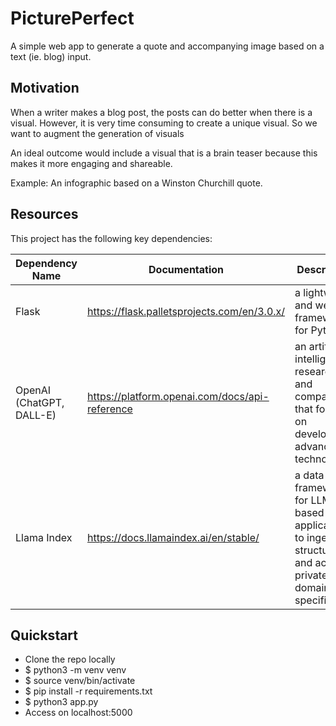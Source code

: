 # PicturePerfect

A simple web app to generate a quote and accompanying image based on a text (ie. blog) input.


## Motivation

When a writer makes a blog post, the posts can do better when there is a visual. However, it is very time consuming to create a unique visual. So we want to augment the generation of visuals

An ideal outcome would include a visual that is a brain teaser because this makes it more engaging and shareable.

Example: An infographic based on a Winston Churchill quote.


## Resources
This project has the following key dependencies:

| Dependency Name | Documentation                | Description                                                                            |
|-----------------|------------------------------|----------------------------------------------------------------------------------------|
| Flask         | https://flask.palletsprojects.com/en/3.0.x/ | a lightweight and web framework for Python |
| OpenAI (ChatGPT, DALL-E)        | https://platform.openai.com/docs/api-reference | an artificial intelligence research lab and company that focuses on developing advanced AI technologies |
| Llama Index         | https://docs.llamaindex.ai/en/stable/ | a data framework for LLM-based applications to ingest, structure, and access private or domain-specific data |


## Quickstart

- Clone the repo locally
- $ python3 -m venv venv
- $ source venv/bin/activate
- $ pip install -r requirements.txt
- $ python3 app.py
- Access on localhost:5000